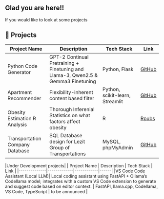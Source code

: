 ## Glad you are here!!

<!--
**Jags96/Jags96** is a ✨ _special_ ✨ repository because its `README.md` (this file) appears on your GitHub profile.

Here are some ideas to get you started:

- 🔭 I’m currently working on ...
- 🌱 I’m currently learning ...
- 👯 I’m looking to collaborate on ...
- 🤔 I’m looking for help with ...
- 💬 Ask me about ...
- 📫 How to reach me: ...
- 😄 Pronouns: ...
- ⚡ Fun fact: ...
-->

If you would like to look at some projects

## 🚀 Projects

| Project Name | Description | Tech Stack | Link |
|--------------|-------------|------------|------|
| Python Code Generator | GPT-2 Continual Pretraining + Finetuning and Llama-3, Qwen2.5 & Gemma3 Finetuning  | Python, Flask | [GitHub](https://github.com/Jags96/PythonCodeGen-Repo) |
| Apartment Recommender | Flexibility-inherent content based filter  | Python, scikit-learn, Streamlit  | [GitHub](https://github.com/Jags96/Score-Apartment-Recommender) |
| Obesity Estimation R Analysis | Thorough Inferenial Statistics on what factors affect obesity | R | [Rpubs](https://rpubs.com/jagath_96/1255622) |
| Transportation Company Database| SQL Database design for Lezit Group of Transportations | MySQL, phpMyAdmin | [GitHub](https://github.com/Jags96/transportation_company_database) |

|Under Development projects|
| Project Name | Description | Tech Stack | Link |
|--------------|-------------|------------|------|
|VS Code Code Assistant (Local LLM)| Local coding assistant using FastAPI + Ollama’s Codellama model; integrates with a custom VS Code extension to generate and suggest code based on editor context. |  FastAPI, llama.cpp, Codellama, VS Code, TypeScript | to be announced  |
<!--
|Research Paper Summarization Pipeline   |  An NLP pipeline that summarizes academic papers using Transformers, NER, and relation extraction; includes real-time ingestion with Docker deployment.| Python, Hugging Face Transformers, Docker, FastAPI   |  to be announced |
| AI Competitive Coder (RAG System)  | Built a Retrieval-Augmented Generation (RAG) system that autonomously solves coding problems using LLMs, vector search, and iterative debugging with future compiler integration. |Python, Ollama 3, Elasticsearch, RAG, PyTest|  to be announced |
-->



